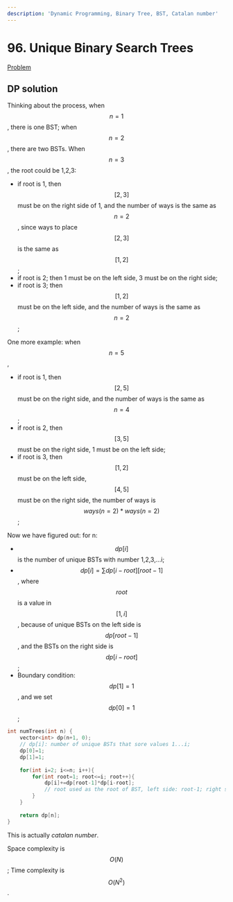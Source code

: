 ```yaml
---
description: 'Dynamic Programming, Binary Tree, BST, Catalan number'
---
```


# 96. Unique Binary Search Trees

[Problem](https://leetcode.com/problems/unique-binary-search-trees/)

## DP solution

Thinking about the process, when $$n=1$$, there is one BST; when $$n=2$$, there are two BSTs.
When $$n=3$$, the root could be 1,2,3: 
- if root is 1, then $$[2,3]$$ must be on the right side of 1, and the number of ways is the same as $$n=2$$, since ways to place $$[2,3]$$ is the same as $$[1,2]$$;
- if root is 2; then 1 must be on the left side, 3 must be on the right side;
- if root is 3; then $$[1,2]$$ must be on the left side, and the number of ways is the same as $$n=2$$;

One more example: when $$n=5$$,
- if root is 1, then $$[2,5]$$ must be on the right side, and the number of ways is the same as $$n=4$$;
- if root is 2, then $$[3,5]$$ must be on the right side, 1 must be on the left side;
- if root is 3, then $$[1,2]$$ must be on the left side, $$[4,5]$$ must be on the right side, the number of ways is $$ways(n=2)*ways(n=2)$$;

Now we have figured out: for n:
- $$dp[i]$$ is the number of unique BSTs with number 1,2,3,...i;
- $$dp[i]=\sum dp[i-root][root-1]$$, where $$root$$ is a value in $$[1,i]$$, because of unique BSTs on the left side is $$dp[root-1]$$, and the BSTs on the right side is $$dp[i-root]$$;
- Boundary condition: $$dp[1]=1$$, and we set $$dp[0]=1$$;

```cpp
int numTrees(int n) {
    vector<int> dp(n+1, 0);
    // dp[i]: number of unique BSTs that sore values 1...i;
    dp[0]=1;
    dp[1]=1;
    
    for(int i=2; i<=n; i++){
        for(int root=1; root<=i; root++){
            dp[i]+=dp[root-1]*dp[i-root];
            // root used as the root of BST, left side: root-1; right side: i-root
        }
    }
    
    return dp[n];
}
```
This is actually *catalan number*.

Space complexity is $$O(N)$$; Time complexity is $$O(N^2)$$.
